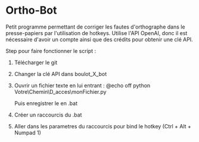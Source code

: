 # Ortho-Bot
Petit programme permettant de corriger les fautes d'orthographe dans le presse-papiers par l'utilisation de hotkeys. Utilise l'API OpenAI, donc il est nécessaire d'avoir un compte ainsi que des crédits pour obtenir une clé API.


Step pour faire fonctionner le script : 

1. Télécharger le git

2. Changer la clé API dans boulot_X_bot

3. Ouvrir un fichier texte en lui entrant : 
@echo off
python Votre\Chemin\D_acces\monFichier.py

    Puis enregistrer le en .bat

4. Créer un raccourcis du .bat 

5. Aller dans les parametres du raccourcis pour bind le hotkey (Ctrl + Alt + Numpad 1)




